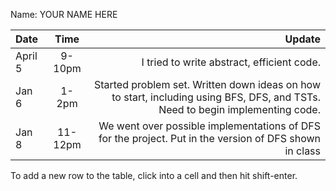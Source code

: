 Name: YOUR NAME HERE

| Date    |  Time   |                                                                                                                        Update |
|:--------|:-------:|------------------------------------------------------------------------------------------------------------------------------:|
| April 5 | 9-10pm  |                                                                                    I tried to write abstract, efficient code. |
| Jan 6   |  1-2pm  | Started problem set. Written down ideas on how to start, including using BFS, DFS, and TSTs. Need to begin implementing code. |
| Jan 8   | 11-12pm |                        We went over possible implementations of DFS for the project. Put in the version of DFS shown in class |


To add a new row to the table, click into a cell and then hit shift-enter.